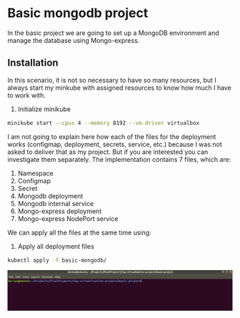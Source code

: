 # Basic mongodb project
In the basic project we are going to set up a MongoDB environment and manage the database using Mongo-express.

## Installation
In this scenario, it is not so necessary to have so many resources, but I always start my minkube with assigned resources to know how much I have to work with.

1. Initialize minikube
```bash
minikube start --cpus 4 --memory 8192 --vm-driver virtualbox
```

I am not going to explain here how each of the files for the deployment works (configmap, deployment, secrets, service, etc.) because I was not asked to deliver that as my project. But if you are interested you can investigate them separately. The implementation contains 7 files, which are:

1. Namespace
2. Configmap
3. Secret
4. Mongodb deployment
5. Mongodb internal service
6. Mongo-express deployment
7. Mongo-express NodePort service

We can apply all the files at the same time using:

1. Apply all deployment files
```bash
kubectl apply -f basic-mongodb/
```

![](assets/kubectl-apply.gif)
